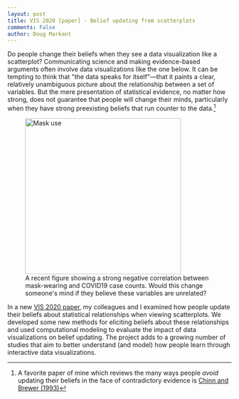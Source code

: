 ```yaml
---
layout: post
title: VIS 2020 [paper] - Belief updating from scatterplots
comments: False
author: Doug Markant
---
```


Do people change their beliefs when they see a data visualization like a scatterplot? Communicating science and making evidence-based arguments often involve data visualizations like the one below. It can be tempting to think that "the data speaks for itself"—that it paints a clear, relatively unambiguous picture about the relationship between a set of variables. But the mere presentation of statistical evidence, no matter how strong, does not guarantee that people will change their minds, particularly when they have strong preexisting beliefs that run counter to the data.[^1] 

<figure>
  <img src="{{ site.baseurl }}/assets/mask_data.png" alt="Mask use" width="350px" />
  <figcaption>A recent figure showing a strong negative correlation between mask-wearing and COVID19 case counts. Would this change someone's mind if they believe these variables are unrelated?</figcaption>
</figure>

In a new [VIS 2020 paper](https://arxiv.org/abs/2008.00058), my colleagues and I examined how people update their beliefs about statistical relationships when viewing scatterplots. We developed some new methods for eliciting beliefs about these relationships and used computational modeling to evaluate the impact of data visualizations on belief updating. The project adds to a growing number of studies that aim to better understand (and model) how people learn through interactive data visualizations.

[^1]: A favorite paper of mine which reviews the many ways people *avoid* updating their beliefs in the face of contradictory evidence is [Chinn and Brewer (1993)](https://journals.sagepub.com/doi/abs/10.3102/00346543063001001?casa_token=jfRYOu5D1FAAAAAA:k6XnFHj-1QPV-SqcC9pFKob3iI5j-QIewkgoUPlO6qOeEosoScL20lRW7LmO6X_WIT-vhpMzYpjQtg)
